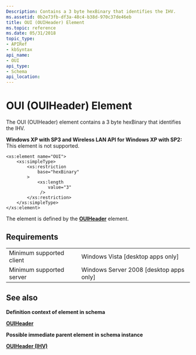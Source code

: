 ```yaml
---
Description: Contains a 3 byte hexBinary that identifies the IHV.
ms.assetid: 0b2e73fb-df3a-48c4-b38d-970c37de46eb
title: OUI (OUIHeader) Element
ms.topic: reference
ms.date: 05/31/2018
topic_type: 
- APIRef
- kbSyntax
api_name: 
- OUI
api_type: 
- Schema
api_location: 
---
```


# OUI (OUIHeader) Element

The OUI (OUIHeader) element contains a 3 byte hexBinary that identifies the IHV.

**Windows XP with SP3 and Wireless LAN API for Windows XP with SP2:** This element is not supported.

``` syntax
<xs:element name="OUI">
    <xs:simpleType>
        <xs:restriction
            base="hexBinary"
        >
            <xs:length
                value="3"
             />
        </xs:restriction>
    </xs:simpleType>
</xs:element>
```

The element is defined by the [**OUIHeader**](wlan-profileschema-ouiheader-ihv-element.md) element.

## Requirements



|                                     |                                                      |
|-------------------------------------|------------------------------------------------------|
| Minimum supported client<br/> | Windows Vista \[desktop apps only\]<br/>       |
| Minimum supported server<br/> | Windows Server 2008 \[desktop apps only\]<br/> |



## See also

<dl> <dt>

**Definition context of element in schema**
</dt> <dt>

[**OUIHeader**](wlan-profileschema-ouiheader-ihv-element.md)
</dt> <dt>

**Possible immediate parent element in schema instance**
</dt> <dt>

[**OUIHeader (IHV)**](wlan-profileschema-ouiheader-ihv-element.md)
</dt> </dl>

 

 




